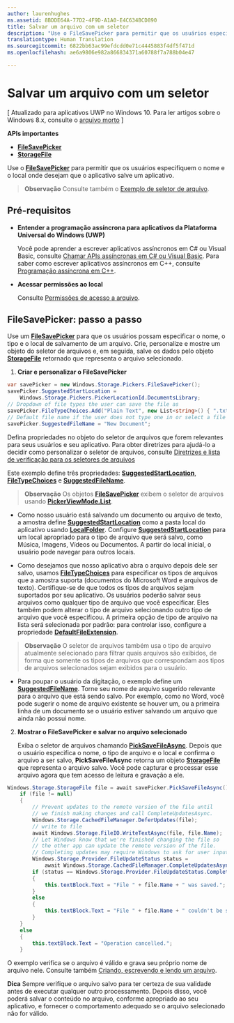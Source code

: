 ```yaml
---
author: laurenhughes
ms.assetid: 8BDDE64A-77D2-4F9D-A1A0-E4C634BCD890
title: Salvar um arquivo com um seletor
description: "Use o FileSavePicker para permitir que os usuários especifiquem o nome e o local em que desejam que o aplicativo salve um arquivo."
translationtype: Human Translation
ms.sourcegitcommit: 6822bb63ac99efdcdd0e71c4445883f4df5f471d
ms.openlocfilehash: ae6a9806e982a866834371a60788f7a788b04e47

---
```


# <a name="save-a-file-with-a-picker"></a>Salvar um arquivo com um seletor


\[ Atualizado para aplicativos UWP no Windows 10. Para ler artigos sobre o Windows 8.x, consulte o [arquivo morto](http://go.microsoft.com/fwlink/p/?linkid=619132) \]


**APIs importantes**

-   [**FileSavePicker**](https://msdn.microsoft.com/library/windows/apps/br207871)
-   [**StorageFile**](https://msdn.microsoft.com/library/windows/apps/br227171)

Use o [**FileSavePicker**](https://msdn.microsoft.com/library/windows/apps/br207871) para permitir que os usuários especifiquem o nome e o local onde desejam que o aplicativo salve um aplicativo.

> **Observação**  Consulte também o [Exemplo de seletor de arquivo](http://go.microsoft.com/fwlink/p/?linkid=619994).

 

## <a name="prerequisites"></a>Pré-requisitos


-   **Entender a programação assíncrona para aplicativos da Plataforma Universal do Windows (UWP)**

    Você pode aprender a escrever aplicativos assíncronos em C# ou Visual Basic, consulte [Chamar APIs assíncronas em C# ou Visual Basic](https://msdn.microsoft.com/library/windows/apps/mt187337). Para saber como escrever aplicativos assíncronos em C++, consulte [Programação assíncrona em C++](https://msdn.microsoft.com/library/windows/apps/mt187334).

-   **Acessar permissões ao local**

    Consulte [Permissões de acesso a arquivo](file-access-permissions.md).

## <a name="filesavepicker-step-by-step"></a>FileSavePicker: passo a passo


Use um [**FileSavePicker**](https://msdn.microsoft.com/library/windows/apps/br207871) para que os usuários possam especificar o nome, o tipo e o local de salvamento de um arquivo. Crie, personalize e mostre um objeto do seletor de arquivos e, em seguida, salve os dados pelo objeto [**StorageFile**](https://msdn.microsoft.com/library/windows/apps/br227171) retornado que representa o arquivo selecionado.

1.  **Criar e personalizar o FileSavePicker**

```cs
var savePicker = new Windows.Storage.Pickers.FileSavePicker();
savePicker.SuggestedStartLocation =
    Windows.Storage.Pickers.PickerLocationId.DocumentsLibrary;
// Dropdown of file types the user can save the file as
savePicker.FileTypeChoices.Add("Plain Text", new List<string>() { ".txt" });
// Default file name if the user does not type one in or select a file to replace
savePicker.SuggestedFileName = "New Document";
```

Defina propriedades no objeto do seletor de arquivos que forem relevantes para seus usuários e seu aplicativo. Para obter diretrizes para ajudá-lo a decidir como personalizar o seletor de arquivos, consulte [Diretrizes e lista de verificação para os seletores de arquivos](https://msdn.microsoft.com/library/windows/apps/hh465182)

Este exemplo define três propriedades: [**SuggestedStartLocation**](https://msdn.microsoft.com/library/windows/apps/br207880), [**FileTypeChoices**](https://msdn.microsoft.com/library/windows/apps/br207875) e [**SuggestedFileName**](https://msdn.microsoft.com/library/windows/apps/br207878).

> **Observação**  Os objetos [**FileSavePicker**](https://msdn.microsoft.com/library/windows/apps/br207871) exibem o seletor de arquivos usando [**PickerViewMode.List**](https://msdn.microsoft.com/library/windows/apps/br207891).

     
- Como nosso usuário está salvando um documento ou arquivo de texto, a amostra define [**SuggestedStartLocation**](https://msdn.microsoft.com/library/windows/apps/br207880) como a pasta local do aplicativo usando [**LocalFolder**](https://msdn.microsoft.com/library/windows/apps/br241621). Configure [**SuggestedStartLocation**](https://msdn.microsoft.com/library/windows/apps/br207854) para um local apropriado para o tipo de arquivo que será salvo, como Música, Imagens, Vídeos ou Documentos. A partir do local inicial, o usuário pode navegar para outros locais.

- Como desejamos que nosso aplicativo abra o arquivo depois dele ser salvo, usamos [**FileTypeChoices**](https://msdn.microsoft.com/library/windows/apps/br207875) para especificar os tipos de arquivos que a amostra suporta (documentos do Microsoft Word e arquivos de texto). Certifique-se de que todos os tipos de arquivos sejam suportados por seu aplicativo. Os usuários poderão salvar seus arquivos como qualquer tipo de arquivo que você especificar. Eles também podem alterar o tipo de arquivo selecionando outro tipo de arquivo que você especificou. A primeira opção de tipo de arquivo na lista será selecionada por padrão: para controlar isso, configure a propriedade [**DefaultFileExtension**](https://msdn.microsoft.com/library/windows/apps/br207873).

> **Observação**  O seletor de arquivos também usa o tipo de arquivo atualmente selecionado para filtrar quais arquivos são exibidos, de forma que somente os tipos de arquivos que correspondam aos tipos de arquivos selecionados sejam exibidos para o usuário.

- Para poupar o usuário da digitação, o exemplo define um [**SuggestedFileName**](https://msdn.microsoft.com/library/windows/apps/br207878). Torne seu nome de arquivo sugerido relevante para o arquivo que está sendo salvo. Por exemplo, como no Word, você pode sugerir o nome de arquivo existente se houver um, ou a primeira linha de um documento se o usuário estiver salvando um arquivo que ainda não possui nome.

2.  **Mostrar o FileSavePicker e salvar no arquivo selecionado**

    Exiba o seletor de arquivos chamando [**PickSaveFileAsync**](https://msdn.microsoft.com/library/windows/apps/br207876). Depois que o usuário especifica o nome, o tipo de arquivo e o local e confirma o arquivo a ser salvo, **PickSaveFileAsync** retorna um objeto [**StorageFile**](https://msdn.microsoft.com/library/windows/apps/br227171) que representa o arquivo salvo. Você pode capturar e processar esse arquivo agora que tem acesso de leitura e gravação a ele.

```cs
Windows.Storage.StorageFile file = await savePicker.PickSaveFileAsync();
    if (file != null)
    {
        // Prevent updates to the remote version of the file until
        // we finish making changes and call CompleteUpdatesAsync.
        Windows.Storage.CachedFileManager.DeferUpdates(file);
        // write to file
        await Windows.Storage.FileIO.WriteTextAsync(file, file.Name);
        // Let Windows know that we're finished changing the file so
        // the other app can update the remote version of the file.
        // Completing updates may require Windows to ask for user input.
        Windows.Storage.Provider.FileUpdateStatus status =
            await Windows.Storage.CachedFileManager.CompleteUpdatesAsync(file);
        if (status == Windows.Storage.Provider.FileUpdateStatus.Complete)
        {
            this.textBlock.Text = "File " + file.Name + " was saved.";
        }
        else
        {
            this.textBlock.Text = "File " + file.Name + " couldn't be saved.";
        }
    }
    else
    {
        this.textBlock.Text = "Operation cancelled.";
    }
```

O exemplo verifica se o arquivo é válido e grava seu próprio nome de arquivo nele. Consulte também [Criando, escrevendo e lendo um arquivo](quickstart-reading-and-writing-files.md).

**Dica**  Sempre verifique o arquivo salvo para ter certeza de sua validade antes de executar qualquer outro processamento. Depois disso, você poderá salvar o conteúdo no arquivo, conforme apropriado ao seu aplicativo, e fornecer o comportamento adequado se o arquivo selecionado não for válido.

     

 

 



<!--HONumber=Dec16_HO1-->


